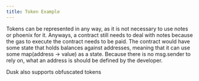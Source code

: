 ```yaml
---
title: Token Example
---
```


Tokens can be represented in any way, as it is not necessary to use notes or phoenix for it. Anyways, a contract still needs to deal with notes because the gas to execute the contract needs to be paid. The contract would have some state that holds balances against addresses, meaning that it can use some map(address -> value) as a state. Because there is no msg.sender to rely on, what an address is should be defined by the developer.

Dusk also supports obfuscated tokens
